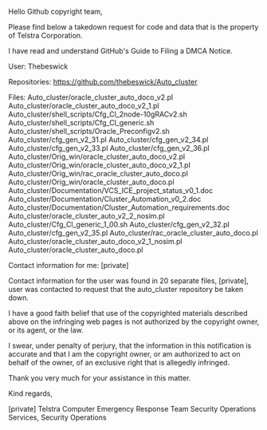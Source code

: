 Hello Github copyright team,

Please find below a takedown request for code and data that is the property of Telstra Corporation.

I have read and understand GitHub's Guide to Filing a DMCA Notice.

User:
Thebeswick

Repositories:
https://github.com/thebeswick/Auto_cluster

Files:
Auto_cluster/oracle_cluster_auto_doco_v2.pl
Auto_cluster/oracle_cluster_auto_doco_v2_1.pl
Auto_cluster/shell_scripts/Cfg_Cl_2node-10gRACv2.sh
Auto_cluster/shell_scripts/Cfg_Cl_generic.sh
Auto_cluster/shell_scripts/Oracle_Preconfigv2.sh
Auto_cluster/cfg_gen_v2_31.pl
Auto_cluster/cfg_gen_v2_34.pl
Auto_cluster/cfg_gen_v2_33.pl
Auto_cluster/cfg_gen_v2_36.pl
Auto_cluster/Orig_win/oracle_cluster_auto_doco_v2.pl
Auto_cluster/Orig_win/oracle_cluster_auto_doco_v2_1.pl
Auto_cluster/Orig_win/rac_oracle_cluster_auto_doco.pl
Auto_cluster/Orig_win/oracle_cluster_auto_doco.pl
Auto_cluster/Documentation/VCS_ICE_project_status_v0_1.doc
Auto_cluster/Documentation/Cluster_Automation_v0_2.doc
Auto_cluster/Documentation/Cluster_Automation_requirements.doc
Auto_cluster/oracle_cluster_auto_v2_2_nosim.pl
Auto_cluster/Cfg_Cl_generic_1_00.sh
Auto_cluster/cfg_gen_v2_32.pl
Auto_cluster/cfg_gen_v2_35.pl
Auto_cluster/rac_oracle_cluster_auto_doco.pl
Auto_cluster/oracle_cluster_auto_doco_v2_1_nosim.pl
Auto_cluster/oracle_cluster_auto_doco.pl

Contact information for me:
[private]

Contact information for the user was found in 20 separate files, [private], user was contacted to request that the auto_cluster repository be taken down.

I have a good faith belief that use of the copyrighted materials described above on the infringing web pages is not authorized by the copyright owner, or its agent, or the law.

I swear, under penalty of perjury, that the information in this notification is accurate and that I am the copyright owner, or am authorized to act on behalf of the owner, of an exclusive right that is allegedly infringed.

Thank you very much for your assistance in this matter.

Kind regards,

[private]
Telstra Computer Emergency Response Team
Security Operations Services, Security Operations

